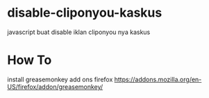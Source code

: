 # disable-cliponyou-kaskus
javascript buat disable iklan cliponyou nya kaskus

# How To

install greasemonkey  add ons firefox https://addons.mozilla.org/en-US/firefox/addon/greasemonkey/


